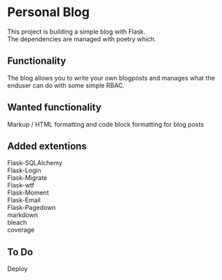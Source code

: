 # Personal Blog  

This project is building a simple blog with Flask.  
The dependencies are managed with poetry which.  

## Functionality  

The blog allows you to write your own blogposts and manages what the enduser can do with some simple RBAC.

## Wanted functionality  

Markup / HTML formatting and code block formatting for blog posts  

## Added extentions

Flask-SQLAlchemy  
Flask-Login  
Flask-Migrate  
Flask-wtf  
Flask-Moment  
Flask-Email  
Flask-Pagedown  
markdown  
bleach  
coverage  

## To Do

Deploy
